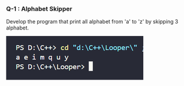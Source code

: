 <h3>Q-1 : Alphabet Skipper</h3>
<p>Develop the program that print all alphabet from 'a' to 'z'  by skipping 3 alphabet.</p>
<img src="./SS/prog-1.png">


